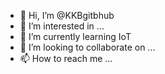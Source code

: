 - 👋 Hi, I’m @KKBgitbhub
- 👀 I’m interested in ...
- 🌱 I’m currently learning IoT
- 💞️ I’m looking to collaborate on ...
- 📫 How to reach me ...

<!---
KKBgitbhub/KKBgitbhub is a ✨ special ✨ repository because its `README.md` (this file) appears on your GitHub profile.
You can click the Preview link to take a look at your changes.
--->
